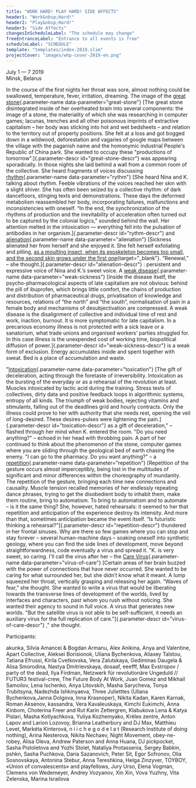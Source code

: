 ```yaml
---
title: "WORK HARD! PLAY HARD! SIDE AFFECTS"
header1: "Work&nbsp;Hard!"
header2: "Play&nbsp;Hard!"
header3: "Side Affects"
changesInScheduleLabel: "The schedule may change"
freeEntranceLabel: "Entrance to all events is free"
scheduleLabel: "SCHEDULE"
template: "templates/index-2019.slim" 
projectCover: "images/whp-cover-2019-en.png"
---
```


July 1 &mdash; 7 2019  
Minsk, Belarus

In the course of the first nights her throat was sore, almost nothing could be swallowed, temperature, fever, irritation, dreaming. The image of the [great stone](#){.parameter-name data-parameter="great-stone"}
[The great stone disintegrated inside of her overheated brain into several components: the image of a stone, the materiality of which she was researching in computer games; lacunas, trenches and all other poisonous imprints of extractive capitalism – her body was sticking into hot and wet bedsheets – and relation to the territory out of property positions. She felt at a loss and got bogged down in a wildwood, deforestation and vagaries of google maps between the village with the paganish name and the homonymic industrial People's Republic of China park. She wanted to occupy these "productions of tomorrow".]{.parameter-descr id="great-stone-descr"}
was appearing sporadically. In those nights she laid behind a wall from a common room of the collective. She heard fragments of voices discussing [rhythm](#){.parameter-name data-parameter="rythm"}
[She heard Nina and K. talking about rhythm. Feeble vibrations of the voices reached her skin with a slight shiver. She has often been seized by a collective rhythm: of dark dancefloors, stinging texts and demonstrations. These days the deformed metabolism reassembled her body, incorporating failures, malfunctions and inconsistencies with oneself. “In the end, the synchronization of the rhythms of production and the inevitability of acceleration often turned out to be captured by the colonial logics,” sounded behind the wall. Her attention melted in the intoxication —  everything fell into the pulsation of antibodies in her organism.]{.parameter-descr id="rythm-descr"}
and [alienation](#){.parameter-name data-parameter="alienation"}
[Sickness alienated her from herself and she enjoyed it. She felt herself exfoliating and pilling, [as a moulting insect, when its exoskeleton becomes too small, and the second skin grows under the first one](https://commons.wikimedia.org/wiki/File:Cicada_molting_animated-2.gif?uselang=ru){target="_blank"}. “Renewal,” – she thought.]{.parameter-descr id="alienation-descr"}
: persistent and expressive voice of Nina and K.’s sweet voice. A [weak disease](#){.parameter-name data-parameter="weak-sickness"}
[Inside the disease itself, the psycho-pharmacological aspects of late capitalism are not obvious: behind the pill of ibuprofen, which brings little comfort, the chains of production and distribution of pharmaceutical drugs, privatisation of knowledge and resources, relations of “the north” and “the south”, normalisation of pain in a female body and mechanisms of desubjectivation are compressed. A weak disease is the disalignment of collective and individual time of rest and work, inaction, burnout. It is more symptomatic for late capitalism. In a precarious economy illness is not protected with a sick leave or a sanatorium, what trade unions and organised workers’ parties struggled for. In this case illness is the unexpended cost of working time, biopolitical diffusion of power.]{.parameter-descr id="weak-sickness-descr"}
is a weak form of exclusion. Energy accumulates inside and spent together with sweat. Bed is a place of accumulation and waste. 

"[Intoxication](#){.parameter-name data-parameter="toxication"}
[The gift of deceleration, acting through the foretaste of irreversibility. Intoxication as the bursting of the everyday or as a rehearsal of the revolution at least. Muscles intoxicated by lactic acid during the training. Stress tests of collectives, dirty data and positive feedback loops in algorithmic systems, entropy of all kinds. The triumph of weak bodies, rejecting vitamins and stimulants, falling out of the deadlines grid and hourly contracts. Only the illness could prove to her with authority that she needs rest, opening the veil of long-desired. These desires-pulses were lightening the pain.]{.parameter-descr id="toxication-descr"}
as a gift of deceleration," – flashed through her mind when K. entered the room. "Do you need anything?" – echoed in her head with throbbing pain. A part of her continued to think about the phenomenon of the stone, computer games where you are sliding through the geological bed of earth chasing the enemy. "I can go to the pharmacy. Do you want anything?" – a [repetition](#){.parameter-name data-parameter="repetition"}
[Repetition of the gesture occurs almost imperceptibly, being lost in the multitudes of significant and minor differences within the choreography of mundanity. The repetition of the gesture, bringing each time new connections and causality. Muscle tension recalled memories of her endlessly repeating dance phrases, trying to get the disobedient body to inhabit them, make them routine, bring to automatism. To bring to automatism and to automate – is it the same thing? She, however, hated rehearsals: it seemed to her that repetition and anticipation of the experience destroy its intensity. And more than that, sometimes anticipation became the event itself. “Is futuristic thinking a rehearsal?”]{.parameter-descr id="repetition-descr"}
thundered in her frontal sinuses. Why are there so few games where you can stop and stay forever – several human-machine days – soaking oneself into synthetic geology, where you can find the side lines of development, move beyond straightforwardness, code eventually a virus and spread it. "K. is very sweet, so caring. I'll call the virus after her – the [Care Virus](#){.parameter-name data-parameter="virus-of-care"}
[Certain areas of her brain buzzed with the power of connections that have never occurred. She wanted to be caring for what surrounded her, but she didn’t know what it meant. A lump squeezed her throat, vertically grasping and releasing her again. “Waves of fear,” she thought. She wanted to write a virus that would be liberating towards the transverse lines of development of the worlds, lived by interfaces and characters, past whom you rush without noticing. She wanted their agency to sound in full voice. A virus that generates new worlds. "But the satellite virus is not able to be self-sufficient, it needs an auxiliary virus for the full replication of care."]{.parameter-descr id="virus-of-care-descr"}
," she thought.

Participants:

akunka, Silvia Amancei & Bogdan Armanu, Alex Anikina, Anya and Valentine, Apart Collective, Aleksei Borisionok, Uliana Bychenkova, Aliaxey Talstou, Tatiana Efrussi, Kirila Cvetkovska, Vera Zalutskaya, Gediminas Daugela & Alisa Smorodina, Nastya Dmitrievskaya, dosaaf, eeefff, Max Evstropov / party of the dead, Ilya Firdman, Netzwerk für revolutionäre Ungeduld // FUTUR3 festival-crew, The Future Body At Work, Juan Gomez and Mikhail Samoilov, Lena Ischenko, Anya Litovskih, Masha Sarycheva, Tonya Trubitsyna, Nadezhda Ishkinyaeva, Three Julietttes (Uliana Bychenkova,Janna Dolgova, Inna Krasnoper), Nikita Kadan, Karen Karnak, Roman Aksenov, kassandra, Vera Kavaleuskaya, Kimchi Eukimchi, Anna Kinbom, Choterina Freer and Rut Karin Zettergren, Klabukova Lena & Katya Pislari, Masha Kotlyachkova, Yuliya Kozhemyako, Krёlex zentre, Anton Lapov and Larion Lozovoy, Brianna Leatherbury and DJ Max, Matthieu Levet, Markéta Kinterová, n i i c h e g o d e l a t (Research Institute of doing nothing), Arina Nesterova, Nikita Nechaev, Night Movement, obey-ne-robey, Alisa Oleva, Andrew Paterson and Anna Huana, DJ pickpocket, Sasha Pistoletova and Yozhi Stolet, Nataliya Protassenia, Sergey Babkin, pshkn, Sasha Puchkova, Daria Sazanovich, Peter Sit, Egor Sofronov, Olia Sosnovskaya, Antonina Stebur, Anna Tereshkina, Helga Zinzyver, TOYBOY, «Union of convalescents» and playfellows, Jury Urso, Elena Vogman, Clemens von Wedemeyer, Andrey Vozyanov, Xin Xin, Vova Yuzhny, Vita Zelenska, Marina Israilova
